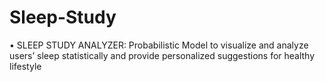 # Sleep-Study
•	SLEEP STUDY ANALYZER: Probabilistic Model to visualize and analyze users’ sleep statistically and provide personalized suggestions for healthy lifestyle
